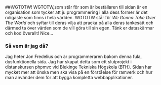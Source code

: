 ##WGTOTW!
WGTOTW,som står för som är beställaren till sidan är en organisation som tycker att ju programmering i alla dess former är det roligaste som finns i hela världen. WGTOTW står för *We Gonna Take Over The World* och syftar till deras vilja att pracka på alla deras tankesätt och därmed ta över värden som de vill göra till sin egen. Tänk er dataskärmar och kod överallt! Nice...

### Så vem är jag då?
Jag heter Jon Fredelius och är programmeraren bakom denna fula, dysfunktionella sida. Jag har skapat detta som ett slutprojekt i distanskursen phpmvc vid Blekinge Tekniska Högskola (BTH). Sidan har mycket mer att önska men ska visa på en förståelse för ramverk och hur man använder dem för att bygga kompletta webbapplikationer.